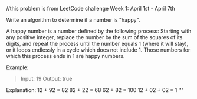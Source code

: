 //this problem is from LeetCode challenge Week 1: April 1st - April 7th

Write an algorithm to determine if a number is "happy".

A happy number is a number defined by the following process: Starting with any positive integer, replace the number by the sum of the squares of its digits, and repeat the process until the number equals 1 (where it will stay), or it loops endlessly in a cycle which does not include 1. Those numbers for which this process ends in 1 are happy numbers.

Example: 

> Input: 19
> Output: true

Explanation: 
12 + 92 = 82
82 + 22 = 68
62 + 82 = 100
12 + 02 + 02 = 1
'''
